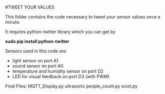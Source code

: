 #TWEET YOUR VALUES

This folder contains the code necessary to tweet your sensor values once a minute.

It requires python-twitter library which you can get by

**sudo pip install python-twitter**

Sensors used in this code are:
* light sensor on port A1
* sound sensor on port A0
* temperature and humidity sensor on port D2
* LED for visual feedback on port D3 (with PWM)


Final Files:
MQTT_Display.py
ultrasonic people_count.py
sciot.py
